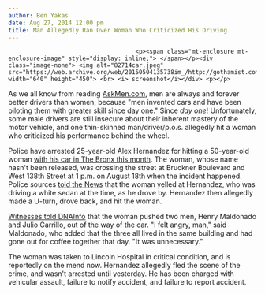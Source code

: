 ```yaml
---
author: Ben Yakas
date: Aug 27, 2014 12:00 pm
title: Man Allegedly Ran Over Woman Who Criticized His Driving
---
```


	
										<p><span class="mt-enclosure mt-enclosure-image" style="display: inline;"> </span></p><div class="image-none"> <img alt="82714car.jpeg" src="https://web.archive.org/web/20150504135738im_/http://gothamist.com/attachments/byakas/82714car.jpeg" width="640" height="450"> <br> <i> screenshot</i></div> <p></p>

<p>As we all know from reading <a href="https://web.archive.org/web/20150504135738/http://www.askmen.com/top_10/cars/top-10-reasons-women-cant-drive.html">AskMen.com</a>, men are always and forever better drivers than women, because &quot;men invented cars and have been piloting them with greater skill since day one.&quot; Since <em>day one</em>! Unfortunately, some male drivers are still insecure about their inherent mastery of the motor vehicle, and one thin-skinned man/driver/p.o.s. allegedly hit a woman who criticized his performance behind the wheel. </p>

<p>Police have arrested 25-year-old Alex Hernandez for hitting a 50-year-old woman <a href="https://web.archive.org/web/20150504135738/http://gothamist.com/2014/08/19/video_driver_who_made_u-turn_to_run.php">with his car in The Bronx this month</a>. The woman, whose name hasn&apos;t been released, was crossing the street at Bruckner Boulevard and West 138th Street at 1 p.m. on August 18th when the incident happened. Police sources <a href="https://web.archive.org/web/20150504135738/http://www.nydailynews.com/blogs/theshack/nabbed-cops-grab-bronx-man-accused-running-woman-criticized-driving-blog-entry-1.1918552">told the News</a> that the woman yelled at Hernandez, who was driving a white sedan at the time, as he drove by. Hernandez then allegedly made a U-turn, drove back, and hit the woman.</p>

<p><a href="https://web.archive.org/web/20150504135738/http://www.dnainfo.com/new-york/20140819/mott-haven/hit-and-run-driver-rams-woman-after-she-pushed-friends-safety-witnesses">Witnesses told DNAInfo</a> that the woman pushed two men, Henry Maldonado and Julio Carrillo, out of the way of the car. &quot;I felt angry, man,&quot; said Maldonado, who added that the three all lived in the same building and had gone out for coffee together that day. &quot;It was unnecessary.&quot;</p>

<p>The woman was taken to Lincoln Hospital in critical condition, and is reportedly on the mend now. Hernandez allegedly fled the scene of the crime, and wasn&apos;t arrested until yesterday. He has been charged with vehicular assault, failure to notify accident, and failure to report accident. </p>					
										
									
				